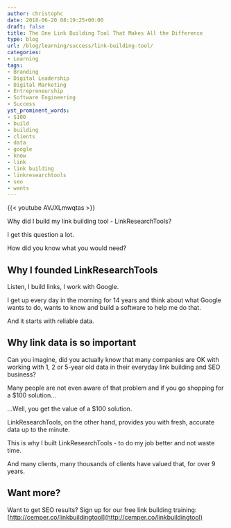 ```yaml
---
author: christophc
date: 2018-06-20 08:19:25+00:00
draft: false
title: The One Link Building Tool That Makes All the Difference
type: blog
url: /blog/learning/success/link-building-tool/
categories:
- Learning
tags:
- Branding
- Digital Leadership
- Digital Marketing
- Entrepreneurship
- Software Engineering
- Success
yst_prominent_words:
- $100
- build
- building
- clients
- data
- google
- know
- link
- link building
- linkresearchtools
- seo
- wants
---
```


{{< youtube AVJXLmwqtas >}}

Why did I build my link building tool - LinkResearchTools?

I get this question a lot.

How did you know what you would need?


## Why I founded LinkResearchTools


Listen, I build links, I work with Google.

I get up every day in the morning for 14 years and think about what Google wants to do, wants to know and build a software to help me do that.

And it starts with reliable data.


## Why link data is so important


Can you imagine, did you actually know that many companies are OK with working with 1, 2 or 5-year old data in their everyday link building and SEO business?

Many people are not even aware of that problem and if you go shopping for a $100 solution…

...Well, you get the value of a $100 solution.

LinkResearchTools, on the other hand, provides you with fresh, accurate data up to the minute.

This is why I built LinkResearchTools - to do my job better and not waste time.

And many clients, many thousands of clients have valued that, for over 9 years.


## Want more?


Want to get SEO results? Sign up for our free link building training: [http://cemper.co/linkbuildingtool](http://cemper.co/linkbuildingtool)
